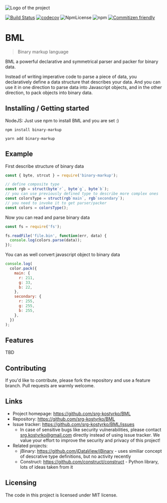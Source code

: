 ![Logo of the project](https://raw.githubusercontent.com/jehna/readme-best-practices/master/sample-logo.png)

[![Build Status](https://travis-ci.org/srg-kostyrko/BML.svg?branch=master)](https://travis-ci.org/srg-kostyrko/BML) [![codecov](https://codecov.io/gh/srg-kostyrko/BML/branch/master/graph/badge.svg)](https://codecov.io/gh/srg-kostyrko/BML) ![NpmLicense](https://img.shields.io/npm/l/binary-markup.svg) ![npm](https://img.shields.io/npm/v/binary-markup.svg) [![Commitizen friendly](https://img.shields.io/badge/commitizen-friendly-brightgreen.svg)](http://commitizen.github.io/cz-cli/)

# BML

> Binary markup language

BML a powerful declarative and symmetrical parser and packer for binary data.

Instead of writing imperative code to parse a piece of data, you declaratively define a data structure that describes your data. And you can use it in one direction to parse data into Javascript objects, and in the other direction, to pack objects into binary data.

## Installing / Getting started

NodeJS: Just use npm to install BML and you are set :)

```shell
npm install binary-markup
```

```shell
yarn add binary-markup
```

## Example

First describe structure of binary data

```javascript
const { byte, strcut } = require('binary-markup');

// define composite type
const rgb = struct(byte`r`, byte`g`, byte`b`);
// you can use previously defined type to describe more complex ones
const colorsType = struct(rgb`main`, rgb`secondary`);
// you need to invoke it to get parser/packer
const colors = colorsType();
```

Now you can read and parse binary data

```javascript
const fs = require('fs');

fs.readFile('file.bin', function(err, data) {
  console.log(colors.parse(data));
});
```

You can as well convert javascript object to binary data

```javascript
console.log(
  color.pack({
    main: {
      r: 211,
      g: 33,
      b: 22,
    },
    secondary: {
      r: 255,
      g: 255,
      b: 255,
    },
  })
);
```

## Features

TBD

## Contributing

If you'd like to contribute, please fork the repository and use a feature
branch. Pull requests are warmly welcome.

## Links

- Project homepage: https://github.com/srg-kostyrko/BML
- Repository: https://github.com/srg-kostyrko/BML
- Issue tracker: https://github.com/srg-kostyrko/BML/issues
  - In case of sensitive bugs like security vulnerabilities, please contact
    srg.kostyrko@gmail.com directly instead of using issue tracker. We value your effort
    to improve the security and privacy of this project!
- Related projects:
  - jBinary: https://github.com/jDataView/jBinary - uses similiar concept of descrative type definitions, but no activity recently
  - Construct: https://github.com/construct/construct - Python library, lots of ideas taken from it

## Licensing

The code in this project is licensed under MIT license.
